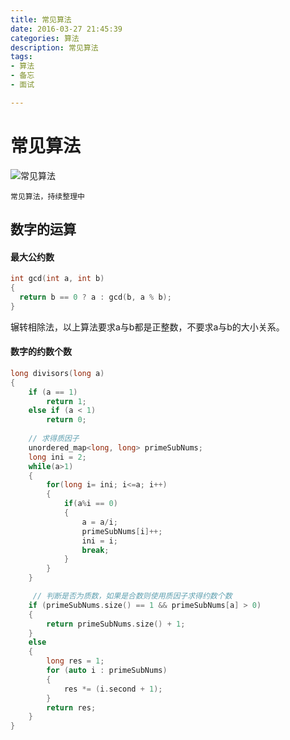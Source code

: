 ```yaml
---
title: 常见算法
date: 2016-03-27 21:45:39
categories: 算法
description: 常见算法
tags: 
- 算法
- 备忘
- 面试

---
```


# 常见算法

![常见算法](http://ec4.images-amazon.com/images/I/51MaClWICNL._SX350_BO1,204,203,200_.jpg)

`常见算法，持续整理中`

## 数字的运算

#### 最大公约数

```c++
int gcd(int a, int b)
{
  return b == 0 ? a : gcd(b, a % b);
}
```

辗转相除法，以上算法要求a与b都是正整数，不要求a与b的大小关系。

#### 数字的约数个数

```c++
long divisors(long a)
{
    if (a == 1)
        return 1;
    else if (a < 1)
        return 0;
	
    // 求得质因子
    unordered_map<long, long> primeSubNums;
    long ini = 2;
    while(a>1)
    {
        for(long i= ini; i<=a; i++)
        {
            if(a%i == 0)
            {
                a = a/i;
                primeSubNums[i]++;
                ini = i;
                break;
            }
        }
    }

	 // 判断是否为质数，如果是合数则使用质因子求得约数个数
    if (primeSubNums.size() == 1 && primeSubNums[a] > 0)
    {
        return primeSubNums.size() + 1;
    }
    else
    {
        long res = 1;
        for (auto i : primeSubNums)
        {
            res *= (i.second + 1);
        }
        return res;
    }
}
```